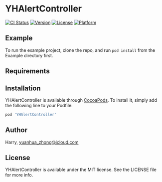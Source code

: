 # YHAlertController

[![CI Status](https://img.shields.io/travis/Harry/YHAlertController.svg?style=flat)](https://travis-ci.org/Harry/YHAlertController)
[![Version](https://img.shields.io/cocoapods/v/YHAlertController.svg?style=flat)](https://cocoapods.org/pods/YHAlertController)
[![License](https://img.shields.io/cocoapods/l/YHAlertController.svg?style=flat)](https://cocoapods.org/pods/YHAlertController)
[![Platform](https://img.shields.io/cocoapods/p/YHAlertController.svg?style=flat)](https://cocoapods.org/pods/YHAlertController)

## Example

To run the example project, clone the repo, and run `pod install` from the Example directory first.

## Requirements

## Installation

YHAlertController is available through [CocoaPods](https://cocoapods.org). To install
it, simply add the following line to your Podfile:

```ruby
pod 'YHAlertController'
```

## Author

Harry, yuanhua_zhong@icloud.com

## License

YHAlertController is available under the MIT license. See the LICENSE file for more info.
